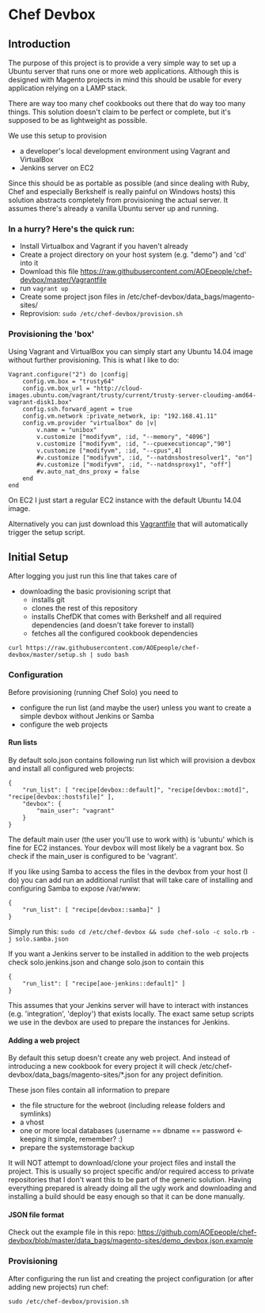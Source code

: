 # Chef Devbox


## Introduction

The purpose of this project is to provide a very simple way to set up a Ubuntu server that runs one or more web applications.
Although this is designed with Magento projects in mind this should be usable for every application relying on a LAMP stack.

There are way too many chef cookbooks out there that do way too many things. This solution doesn't claim to be perfect or
complete, but it's supposed to be as lightweight as possible.

We use this setup to provision
* a developer's local development environment using Vagrant and VirtualBox
* Jenkins server on EC2

Since this should be as portable as possible (and since dealing with Ruby, Chef and especially Berkshelf is really painful on
Windows hosts) this solution abstracts completely from provisioning the actual server. It assumes there's already a vanilla Ubuntu
server up and running.

### In a hurry? Here's the quick run:

* Install Virtualbox and Vagrant if you haven't already
* Create a project directory on your host system (e.g. "demo") and 'cd' into it
* Download this file https://raw.githubusercontent.com/AOEpeople/chef-devbox/master/Vagrantfile
* run `vagrant up`
* Create some project json files in /etc/chef-devbox/data_bags/magento-sites/
* Reprovision: `sudo /etc/chef-devbox/provision.sh`

### Provisioning the 'box'

Using Vagrant and VirtualBox you can simply start any Ubuntu 14.04 image without further provisioning. This is what I like to do:

```
Vagrant.configure("2") do |config|
    config.vm.box = "trusty64"
    config.vm.box_url = "http://cloud-images.ubuntu.com/vagrant/trusty/current/trusty-server-cloudimg-amd64-vagrant-disk1.box"
    config.ssh.forward_agent = true
    config.vm.network :private_network, ip: "192.168.41.11"
    config.vm.provider "virtualbox" do |v|
        v.name = "unibox"
        v.customize ["modifyvm", :id, "--memory", "4096"]
        v.customize ["modifyvm", :id, "--cpuexecutioncap","90"]
        v.customize ["modifyvm", :id, "--cpus",4]
        #v.customize ["modifyvm", :id, "--natdnshostresolver1", "on"]
        #v.customize ["modifyvm", :id, "--natdnsproxy1", "off"]
        #v.auto_nat_dns_proxy = false
    end
end
```

On EC2 I just start a regular EC2 instance with the default Ubuntu 14.04 image.

Alternatively you can just download this [Vagrantfile](https://raw.githubusercontent.com/AOEpeople/chef-devbox/master/Vagrantfile) that will automatically trigger the setup script. 

## Initial Setup

After logging you just run this line that takes care of

* downloading the basic provisioning script that
  * installs git
  * clones the rest of this repository
  * installs ChefDK that comes with Berkshelf and all required dependencies (and doesn't take forever to install)
  * fetches all the configured cookbook dependencies

```Shell
curl https://raw.githubusercontent.com/AOEpeople/chef-devbox/master/setup.sh | sudo bash
```

### Configuration

Before provisioning (running Chef Solo) you need to
* configure the run list (and maybe the user) unless you want to create a simple devbox without Jenkins or Samba
* configure the web projects

#### Run lists

By default solo.json contains following run list which will provision a devbox and install all configured web projects:
```
{
    "run_list": [ "recipe[devbox::default]", "recipe[devbox::motd]", "recipe[devbox::hostsfile]" ],
    "devbox": {
        "main_user": "vagrant"
    }
}
```
The default main user (the user you'll use to work with) is 'ubuntu' which is fine for EC2 instances. Your devbox will most likely be a vagrant box. So check
if the main_user is configured to be 'vagrant'. 

If you like using Samba to access the files in the devbox from your host (I do) you can add run an additional runlist that will take care of installing and
configuring Samba to expose /var/www:
```
{
    "run_list": [ "recipe[devbox::samba]" ]
}
```

Simply run this: `sudo cd /etc/chef-devbox && sudo chef-solo -c solo.rb -j solo.samba.json`


If you want a Jenkins server to be installed in addition to the web projects check solo.jenkins.json and change solo.json to contain this
```
{
    "run_list": [ "recipe[aoe-jenkins::default]" ]
}
```
This assumes that your Jenkins server will have to interact with instances (e.g. 'integration', 'deploy') that exists locally. The exact same setup scripts we use in the
devbox are used to prepare the instances for Jenkins.

#### Adding a web project

By default this setup doesn't create any web project. And instead of introducing a new cookbook for every project it will check /etc/chef-devbox/data_bags/magento-sites/*.json for any project definition.

These json files contain all information to prepare 
* the file structure for the webroot (including release folders and symlinks)
* a vhost
* one or more local databases (username == dbname == password <- keeping it simple, remember? :)
* prepare the systemstorage backup

It will NOT attempt to download/clone your project files and install the project. 
This is usually so project specific and/or required access to private repositories that I don't want this to be part of the generic solution.
Having everything prepared is already doing all the ugly work and downloading and installing a build should be easy enough so that it can be done manually.

#### JSON file format

Check out the example file in this repo:
https://github.com/AOEpeople/chef-devbox/blob/master/data_bags/magento-sites/demo_devbox.json.example

### Provisioning

After configuring the run list and creating the project configuration (or after adding new projects) run chef:

```Shell
sudo /etc/chef-devbox/provision.sh
```
